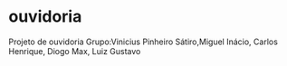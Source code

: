 # ouvidoria
Projeto de ouvidoria
Grupo:Vinicius Pinheiro Sátiro,Miguel Inácio, Carlos Henrique, Diogo Max, Luiz Gustavo

